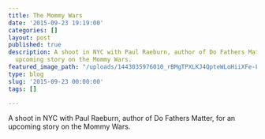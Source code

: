 ```yaml
---
title: The Mommy Wars
date: '2015-09-23 19:19:00'
categories: []
layout: post
published: true
description: A shoot in NYC with Paul Raeburn, author of Do Fathers Matter, for an
  upcoming story on the Mommy Wars.
featured_image_path: "/uploads/1443035976010_rBMgTPXLKJ4QpteWLoHiiXFe-F3kBWhvATNpDwQyVE8.jpeg"
type: blog
slug: '2015-09-23 00:00:00'
tags: []

---
```

A shoot in NYC with Paul Raeburn, author of Do Fathers Matter, for an upcoming story on the Mommy Wars.

